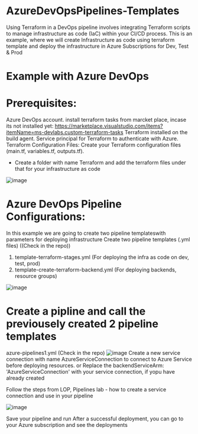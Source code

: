 # AzureDevOpsPipelines-Templates

Using Terraform in a DevOps pipeline involves integrating Terraform scripts to manage infrastructure as code (IaC) within your CI/CD process. 
This is an example, where we will create Infrastructure as code using terraform template and deploy the infrastructure in Azure Subscriptions for Dev, Test & Prod

# Example with Azure DevOps
# Prerequisites:

Azure DevOps account.
install terraform tasks from marcket place, incase its not installed yet: https://marketplace.visualstudio.com/items?itemName=ms-devlabs.custom-terraform-tasks
Terraform installed on the build agent.
Service principal for Terraform to authenticate with Azure.
Terraform Configuration Files:
Create your Terraform configuration files (main.tf, variables.tf, outputs.tf).
- Create a folder with name Terraform and add the terraform files under that for your infrastructure as code

![image](https://github.com/damayantiazure/pipeline_template_terraform/assets/92169356/d0967c69-a6cf-482b-afdc-d47e11eb34c9)

# Azure DevOps Pipeline Configurations:
In this example we are going to create two pipeline templateswith parameters for deploying infrastructure 
Create two pipeline templates (.yml files) ((Check in the repo))
1. template-terraform-stages.yml  (For deploying the infra as code on dev, test, prod)
2. template-create-terraform-backend.yml (For deploying backends, resource groups)

![image](https://github.com/damayantiazure/pipeline_template_terraform/assets/92169356/611af05b-506c-4d6f-96f5-3d6450a2c51b)

# Create a pipline and call the previousely created 2 pipeline templates
azure-pipelines1.yml (Check in the repo)
![image](https://github.com/damayantiazure/pipeline_template_terraform/assets/92169356/ed0e93dd-01a6-48ed-aef3-6487b7ba728e)
Create a new service connection with name AzureServiceConnection to connect to Azure Service before deploying resources.
or Replace the  backendServiceArm: 'AzureServiceConnection' with your service connection, if yopu have already created

Follow the steps from LOP, Pipelines lab - how to create a service connection and use in your pipeline

![image](https://github.com/damayantiazure/pipeline_template_terraform/assets/92169356/ae00f420-28b0-4ffe-b2b4-4dad95cf24d2)

Save your pipeline and run
After a successful deployment, you can go to your Azure subscription and see the deployments
